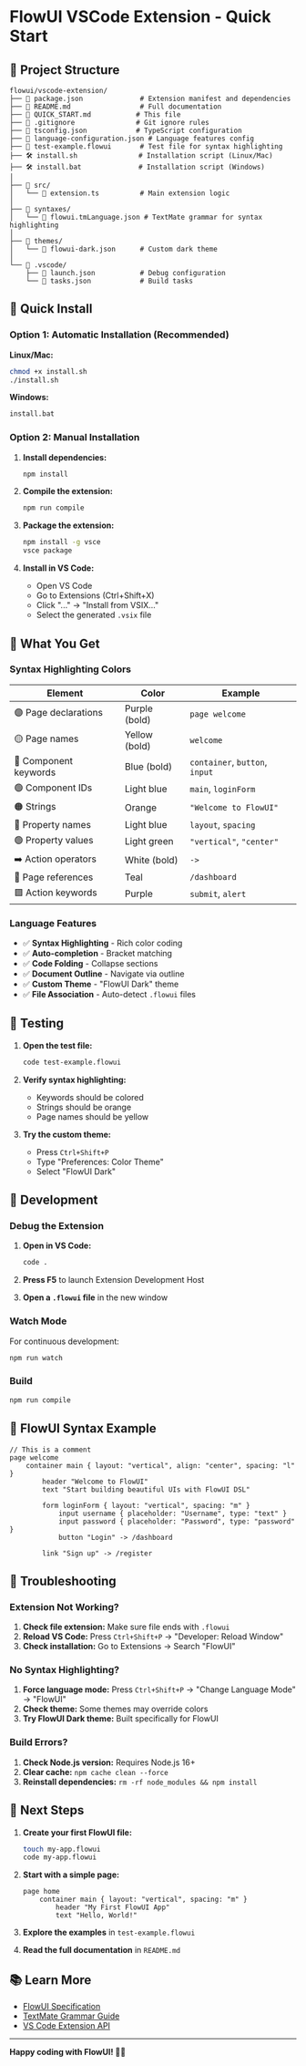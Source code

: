 # FlowUI VSCode Extension - Quick Start

## 📁 Project Structure

```
flowui/vscode-extension/
├── 📄 package.json              # Extension manifest and dependencies
├── 📄 README.md                 # Full documentation
├── 📄 QUICK_START.md           # This file
├── 📄 .gitignore               # Git ignore rules
├── 📄 tsconfig.json            # TypeScript configuration
├── 📄 language-configuration.json # Language features config
├── 📄 test-example.flowui       # Test file for syntax highlighting
├── 🛠️ install.sh               # Installation script (Linux/Mac)
├── 🛠️ install.bat              # Installation script (Windows)
│
├── 📁 src/
│   └── 📄 extension.ts          # Main extension logic
│
├── 📁 syntaxes/
│   └── 📄 flowui.tmLanguage.json # TextMate grammar for syntax highlighting
│
├── 📁 themes/
│   └── 📄 flowui-dark.json      # Custom dark theme
│
└── 📁 .vscode/
    ├── 📄 launch.json           # Debug configuration
    └── 📄 tasks.json            # Build tasks
```

## 🚀 Quick Install

### Option 1: Automatic Installation (Recommended)

**Linux/Mac:**
```bash
chmod +x install.sh
./install.sh
```

**Windows:**
```cmd
install.bat
```

### Option 2: Manual Installation

1. **Install dependencies:**
   ```bash
   npm install
   ```

2. **Compile the extension:**
   ```bash
   npm run compile
   ```

3. **Package the extension:**
   ```bash
   npm install -g vsce
   vsce package
   ```

4. **Install in VS Code:**
   - Open VS Code
   - Go to Extensions (Ctrl+Shift+X)
   - Click "..." → "Install from VSIX..."
   - Select the generated `.vsix` file

## 🎨 What You Get

### Syntax Highlighting Colors

| Element | Color | Example |
|---------|-------|---------|
| 🟣 Page declarations | Purple (bold) | `page welcome` |
| 🟡 Page names | Yellow (bold) | `welcome` |
| 🔵 Component keywords | Blue (bold) | `container`, `button`, `input` |
| 🟢 Component IDs | Light blue | `main`, `loginForm` |
| 🟠 Strings | Orange | `"Welcome to FlowUI"` |
| 🔹 Property names | Light blue | `layout`, `spacing` |
| 🟢 Property values | Light green | `"vertical"`, `"center"` |
| ➡️ Action operators | White (bold) | `->` |
| 🔷 Page references | Teal | `/dashboard` |
| 🟪 Action keywords | Purple | `submit`, `alert` |

### Language Features

- ✅ **Syntax Highlighting** - Rich color coding
- ✅ **Auto-completion** - Bracket matching
- ✅ **Code Folding** - Collapse sections
- ✅ **Document Outline** - Navigate via outline
- ✅ **Custom Theme** - "FlowUI Dark" theme
- ✅ **File Association** - Auto-detect `.flowui` files

## 🧪 Testing

1. **Open the test file:**
   ```bash
   code test-example.flowui
   ```

2. **Verify syntax highlighting:**
   - Keywords should be colored
   - Strings should be orange
   - Page names should be yellow

3. **Try the custom theme:**
   - Press `Ctrl+Shift+P`
   - Type "Preferences: Color Theme"
   - Select "FlowUI Dark"

## 🔧 Development

### Debug the Extension

1. **Open in VS Code:**
   ```bash
   code .
   ```

2. **Press F5** to launch Extension Development Host

3. **Open a `.flowui` file** in the new window

### Watch Mode

For continuous development:
```bash
npm run watch
```

### Build

```bash
npm run compile
```

## 📝 FlowUI Syntax Example

```flowui
// This is a comment
page welcome
    container main { layout: "vertical", align: "center", spacing: "l" }
        header "Welcome to FlowUI"
        text "Start building beautiful UIs with FlowUI DSL"
        
        form loginForm { layout: "vertical", spacing: "m" }
            input username { placeholder: "Username", type: "text" }
            input password { placeholder: "Password", type: "password" }
            button "Login" -> /dashboard
        
        link "Sign up" -> /register
```

## 🐛 Troubleshooting

### Extension Not Working?

1. **Check file extension:** Make sure file ends with `.flowui`
2. **Reload VS Code:** Press `Ctrl+Shift+P` → "Developer: Reload Window"
3. **Check installation:** Go to Extensions → Search "FlowUI"

### No Syntax Highlighting?

1. **Force language mode:** Press `Ctrl+Shift+P` → "Change Language Mode" → "FlowUI"
2. **Check theme:** Some themes may override colors
3. **Try FlowUI Dark theme:** Built specifically for FlowUI

### Build Errors?

1. **Check Node.js version:** Requires Node.js 16+
2. **Clear cache:** `npm cache clean --force`
3. **Reinstall dependencies:** `rm -rf node_modules && npm install`

## 🎯 Next Steps

1. **Create your first FlowUI file:**
   ```bash
   touch my-app.flowui
   code my-app.flowui
   ```

2. **Start with a simple page:**
   ```flowui
   page home
       container main { layout: "vertical", spacing: "m" }
           header "My First FlowUI App"
           text "Hello, World!"
   ```

3. **Explore the examples** in `test-example.flowui`

4. **Read the full documentation** in `README.md`

## 📚 Learn More

- [FlowUI Specification](../FLOWUI_SPEC.md)
- [TextMate Grammar Guide](https://macromates.com/manual/en/language_grammars)
- [VS Code Extension API](https://code.visualstudio.com/api)

---

**Happy coding with FlowUI! 🎨✨** 